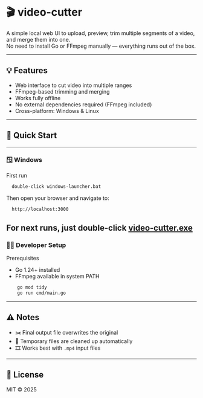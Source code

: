 # 🎬 video-cutter

A simple local web UI to upload, preview, trim multiple segments of a video, and merge them into one.  
No need to install Go or FFmpeg manually — everything runs out of the box.

---

## 💡 Features

- Web interface to cut video into multiple ranges
- FFmpeg-based trimming and merging
- Works fully offline
- No external dependencies required (FFmpeg included)
- Cross-platform: Windows & Linux

---

## 🚀 Quick Start
---

### 🪟 Windows

First run
```bash
  double-click windows-launcher.bat
```
Then open your browser and navigate to:

```bash
  http://localhost:3000
```
For next runs, just double-click [video-cutter.exe](video-cutter.exe)
---

### 🧑‍💻 Developer Setup

Prerequisites
 - Go 1.24+ installed 
 - FFmpeg available in system PATH

```bash
    go mod tidy
    go run cmd/main.go
```
---

## ⚠️ Notes

- ✂️ Final output file overwrites the original
- 🧹 Temporary files are cleaned up automatically
- 🎞 Works best with `.mp4` input files
---

## 🧾 License

MIT © 2025
